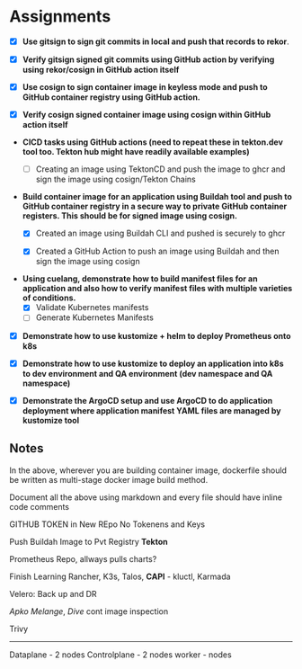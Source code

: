
# Assignments


- [x] **Use gitsign to sign git commits in local and push that records to rekor**.

- [x] **Verify gitsign signed git commits using GitHub action by verifying using rekor/cosign in GitHub action itself**

- [x] **Use cosign to sign container image in keyless mode and push to GitHub container registry using GitHub action.**

- [x] **Verify cosign signed container image using cosign within GitHub action itself**


- **CICD tasks using GitHub actions (need to repeat these in tekton.dev tool too. Tekton hub might have readily available examples)**
    - [ ] Creating an image using TektonCD and push the image to ghcr and sign the image using cosign/Tekton Chains


- **Build container image for an application using Buildah tool and push to GitHub container registry in a secure way to private GitHub container registers. This should be for signed image using cosign.**
    - [x] Created an image using Buildah CLI and pushed is securely to ghcr
    - [x] Created a GitHub Action to push an image using Buildah and then sign the image using cosign


- **Using cuelang, demonstrate how to build manifest files for an application and also how to verify manifest files with multiple varieties of conditions.**
    - [x] Validate Kubernetes manifests
    - [ ] Generate Kubernetes Manifests

- [x] **Demonstrate how to use kustomize + helm to deploy Prometheus onto k8s**

- [x] **Demonstrate how to use kustomize to deploy an application into k8s to dev environment and QA environment (dev namespace and QA namespace)**

- [x] **Demonstrate the ArgoCD setup and use ArgoCD to do application deployment where application manifest YAML files are managed by kustomize tool**


## Notes

In the above, wherever you are building container image, dockerfile should be written as multi-stage docker image build method.

Document all the above using markdown and every file should have inline code comments 


GITHUB TOKEN in New REpo No Tokenens and Keys

Push Buildah Image to Pvt Registry **Tekton**

Prometheus Repo, allways pulls charts?

Finish Learning Rancher, K3s, Talos, **CAPI** - kluctl, Karmada

Velero: Back up and DR 

*Apko* *Melange*, 
*Dive* cont image inspection

Trivy


-----------------------

Dataplane - 2 nodes
Controlplane - 2 nodes
worker - nodes
